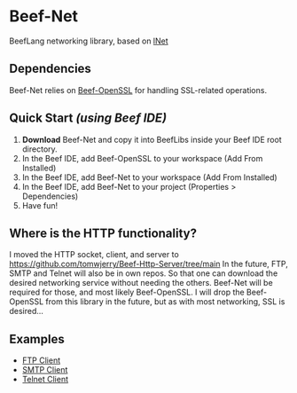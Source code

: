 # Beef-Net

BeefLang networking library, based on [lNet](https://github.com/almindor/lnet)

## Dependencies

Beef-Net relies on [Beef-OpenSSL](https://github.com/thibmo/Beef-OpenSSL) for handling SSL-related operations.

## Quick Start *(using Beef IDE)*

1. **Download** Beef-Net and copy it into BeefLibs inside your Beef IDE root directory.
2. In the Beef IDE, add Beef-OpenSSL to your workspace (Add From Installed)
3. In the Beef IDE, add Beef-Net to your workspace (Add From Installed)
4. In the Beef IDE, add Beef-Net to your project (Properties > Dependencies)
5. Have fun!

## Where is the HTTP functionality?

I moved the HTTP socket, client, and server to https://github.com/tomwjerry/Beef-Http-Server/tree/main
In the future, FTP, SMTP and Telnet will also be in own repos. So that one can download the desired
networking service without needing the others. Beef-Net will be required for those, and most likely Beef-OpenSSL.
I will drop the Beef-OpenSSL from this library in the future, but as with most networking, SSL is desired...

## Examples

- [FTP Client](https://github.com/thibmo/Beef-Net/tree/main/Examples/FtpClient)
- [SMTP Client](https://github.com/thibmo/Beef-Net/tree/main/Examples/SmtpClient)
- [Telnet Client](https://github.com/thibmo/Beef-Net/tree/main/Examples/Telnet)

